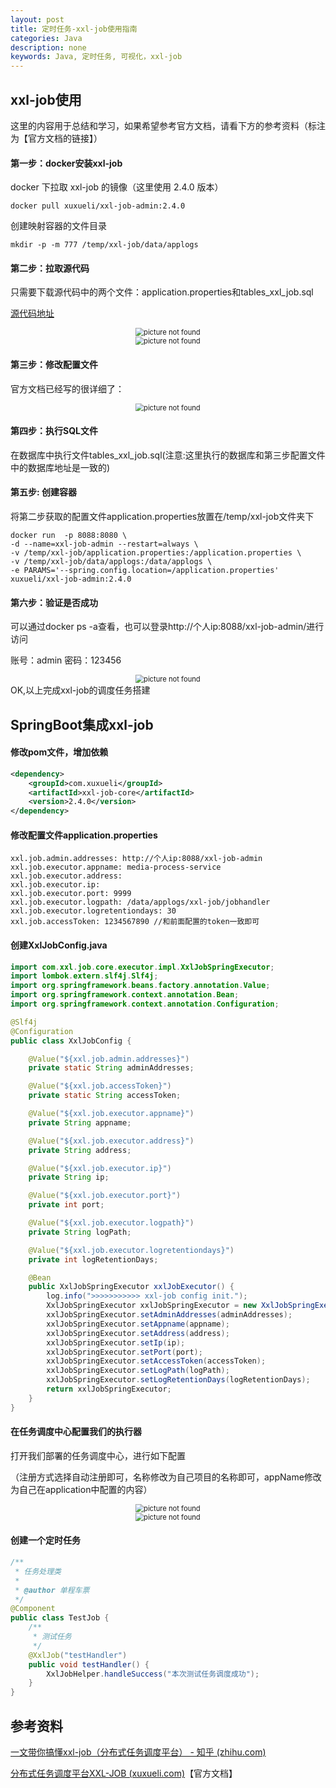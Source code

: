 ```yaml
---
layout: post
title: 定时任务-xxl-job使用指南
categories: Java
description: none
keywords: Java, 定时任务, 可视化，xxl-job
---
```


## xxl-job使用

这里的内容用于总结和学习，如果希望参考官方文档，请看下方的参考资料（标注为【官方文档的链接】）

#### 第一步：docker安装xxl-job

docker 下拉取 xxl-job 的镜像（这里使用 2.4.0 版本）

```shell
docker pull xuxueli/xxl-job-admin:2.4.0
```

创建映射容器的文件目录

```shell
mkdir -p -m 777 /temp/xxl-job/data/applogs
```

#### 第二步：拉取源代码

只需要下载源代码中的两个文件：application.properties和tables_xxl_job.sql

[源代码地址](https://gitee.com/xuxueli0323/xxl-job)

<center>
    <img src="/images/posts/blog/java/定时任务/xxl-job/xxl-job-db.png" alt="picture not found" style="zoom:80%;" />
    <br>
</center>

<center>
    <img src="/images/posts/blog/java/定时任务/xxl-job/xxl-job-properties.png" alt="picture not found" style="zoom:80%;" />
    <br>
</center>

#### 第三步：修改配置文件

官方文档已经写的很详细了：

<center>
    <img src="/images/posts/blog/java/定时任务/xxl-job/配置文件.png" alt="picture not found" style="zoom:80%;" />
    <br>
</center>

#### 第四步：执行SQL文件

在数据库中执行文件tables_xxl_job.sql(注意:这里执行的数据库和第三步配置文件中的数据库地址是一致的)

#### 第五步:  创建容器

将第二步获取的配置文件application.properties放置在/temp/xxl-job文件夹下

```shell
docker run  -p 8088:8080 \
-d --name=xxl-job-admin --restart=always \
-v /temp/xxl-job/application.properties:/application.properties \
-v /temp/xxl-job/data/applogs:/data/applogs \
-e PARAMS='--spring.config.location=/application.properties' xuxueli/xxl-job-admin:2.4.0
```

#### 第六步：验证是否成功

可以通过docker ps -a查看，也可以登录http://个人ip:8088/xxl-job-admin/进行访问

账号：admin 密码：123456

<center>
    <img src="/images/posts/blog/java/定时任务/xxl-job/部署成功.png" alt="picture not found" style="zoom:80%;" />
    <br>
</center>
OK,以上完成xxl-job的调度任务搭建

## SpringBoot集成xxl-job

#### 修改pom文件，增加依赖

```xml
<dependency>
    <groupId>com.xuxueli</groupId>
    <artifactId>xxl-job-core</artifactId>
    <version>2.4.0</version>
</dependency>
```

#### 修改配置文件application.properties

```properties
xxl.job.admin.addresses: http://个人ip:8088/xxl-job-admin
xxl.job.executor.appname: media-process-service
xxl.job.executor.address:
xxl.job.executor.ip:
xxl.job.executor.port: 9999
xxl.job.executor.logpath: /data/applogs/xxl-job/jobhandler
xxl.job.executor.logretentiondays: 30
xxl.job.accessToken: 1234567890 //和前面配置的token一致即可
```

#### 创建XxlJobConfig.java

```java
import com.xxl.job.core.executor.impl.XxlJobSpringExecutor;
import lombok.extern.slf4j.Slf4j;
import org.springframework.beans.factory.annotation.Value;
import org.springframework.context.annotation.Bean;
import org.springframework.context.annotation.Configuration;

@Slf4j
@Configuration
public class XxlJobConfig {

    @Value("${xxl.job.admin.addresses}")
    private static String adminAddresses;

    @Value("${xxl.job.accessToken}")
    private static String accessToken;

    @Value("${xxl.job.executor.appname}")
    private String appname;

    @Value("${xxl.job.executor.address}")
    private String address;

    @Value("${xxl.job.executor.ip}")
    private String ip;

    @Value("${xxl.job.executor.port}")
    private int port;

    @Value("${xxl.job.executor.logpath}")
    private String logPath;

    @Value("${xxl.job.executor.logretentiondays}")
    private int logRetentionDays;

    @Bean
    public XxlJobSpringExecutor xxlJobExecutor() {
        log.info(">>>>>>>>>>> xxl-job config init.");
        XxlJobSpringExecutor xxlJobSpringExecutor = new XxlJobSpringExecutor();
        xxlJobSpringExecutor.setAdminAddresses(adminAddresses);
        xxlJobSpringExecutor.setAppname(appname);
        xxlJobSpringExecutor.setAddress(address);
        xxlJobSpringExecutor.setIp(ip);
        xxlJobSpringExecutor.setPort(port);
        xxlJobSpringExecutor.setAccessToken(accessToken);
        xxlJobSpringExecutor.setLogPath(logPath);
        xxlJobSpringExecutor.setLogRetentionDays(logRetentionDays);
        return xxlJobSpringExecutor;
    }
}
```

#### 在任务调度中心配置我们的执行器

打开我们部署的任务调度中心，进行如下配置

（注册方式选择自动注册即可，名称修改为自己项目的名称即可，appName修改为自己在application中配置的内容）

<center>
    <img src="/images/posts/blog/java/定时任务/xxl-job/springboot集成xxl-job01.png" alt="picture not found" style="zoom:80%;" />
    <br>
</center>

<center>
    <img src="/images/posts/blog/java/定时任务/xxl-job/springboot集成xxl-job02.png" alt="picture not found" style="zoom:80%;" />
    <br>
</center>

#### 创建一个定时任务

```java
/**
 * 任务处理类
 *
 * @author 单程车票
 */
@Component
public class TestJob {
    /**
     * 测试任务
     */
    @XxlJob("testHandler")
    public void testHandler() {
        XxlJobHelper.handleSuccess("本次测试任务调度成功");
    }
}
```



## 参考资料

[一文带你搞懂xxl-job（分布式任务调度平台） - 知乎 (zhihu.com)](https://zhuanlan.zhihu.com/p/625060354)

[分布式任务调度平台XXL-JOB (xuxueli.com)](https://www.xuxueli.com/xxl-job/)【官方文档】
